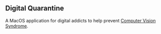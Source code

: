 ## Digital Quarantine

A MacOS application for digital addicts to help prevent [Computer Vision Syndrome](https://en.wikipedia.org/wiki/Computer_vision_syndrome).

